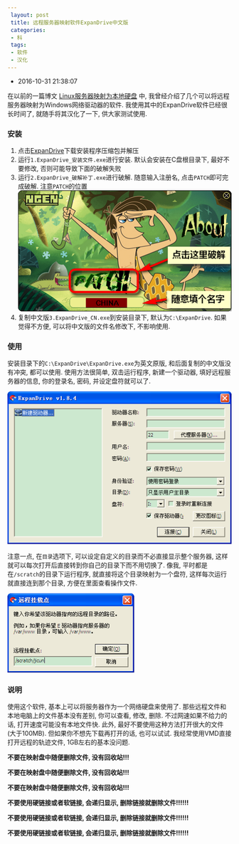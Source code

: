 ```yaml
---
 layout: post
 title: 远程服务器映射软件ExpanDrive中文版
 categories:
 - 科
 tags:
 - 软件
 - 汉化
---
```


- 2016-10-31 21:38:07

在以前的一篇博文 [Linux服务器映射为本地硬盘](http://jerkwin.github.io/2014/12/07/Linux%E6%9C%8D%E5%8A%A1%E5%99%A8%E6%98%A0%E5%B0%84%E4%B8%BA%E6%9C%AC%E5%9C%B0%E7%A1%AC%E7%9B%98/) 中, 我曾经介绍了几个可以将远程服务器映射为Windows网络驱动器的软件. 我使用其中的ExpanDrive软件已经很长时间了, 就随手将其汉化了一下, 供大家测试使用.

### 安装

1. 点击[ExpanDrive](http://jerkwin.github.io/Prog/ExpanDrive1.8.4.zip)下载安装程序压缩包并解压
2. 运行`1.ExpanDrive_安装文件.exe`进行安装. 默认会安装在C盘根目录下, 最好不要修改, 否则可能导致下面的破解失败
3. 运行`2.ExpanDrive_破解补丁.exe`进行破解. 随意输入注册名, 点击`PATCH`即可完成破解. 注意`PATCH`的位置
	![](/pic/2016/expandrive_patch.png)
3. 复制中文版`3.ExpanDrive_CN.exe`到安装目录下, 默认为`C:\ExpanDrive`. 如果觉得不方便, 可以将中文版的文件名修改下, 不影响使用.

### 使用

安装目录下的`C:\ExpanDrive\ExpanDrive.exe`为英文原版, 和后面复制的中文版没有冲突, 都可以使用. 使用方法很简单, 双击运行程序, 新建一个驱动器, 填好远程服务器的信息, 你的登录名, 密码, 并设定盘符就可以了.

![](/pic/2016/expandrive_new.png)

注意一点, 在`目录`选项下, 可以设定自定义的目录而不必直接显示整个服务器, 这样就可以每次打开后直接转到你自己的目录下而不用切换了. 像我, 平时都是在`/scratch`的目录下运行程序, 就直接将这个目录映射为一个盘符, 这样每次运行就直接连到那个目录, 方便在里面查看操作文件.

![](/pic/2016/expandrive_dir.png)

### 说明

使用这个软件, 基本上可以将服务器作为一个网络硬盘来使用了. 那些远程文件和本地电脑上的文件基本没有差别, 你可以查看, 修改, 删除. 不过网速如果不给力的话, 打开速度可能没有本地文件快. 此外, 最好不要使用这种方法打开很大的文件(大于100MB). 但如果你不想先下载再打开的话, 也可以试试. 我经常使用VMD直接打开远程的轨迹文件, 1GB左右的基本没问题.

__不要在映射盘中随便删除文件, 没有回收站!!!__

__不要在映射盘中随便删除文件, 没有回收站!!!__

__不要在映射盘中随便删除文件, 没有回收站!!!__

__不要使用硬链接或者软链接, 会递归显示, 删除链接就删除文件!!!!!!__

__不要使用硬链接或者软链接, 会递归显示, 删除链接就删除文件!!!!!!__

__不要使用硬链接或者软链接, 会递归显示, 删除链接就删除文件!!!!!!__



